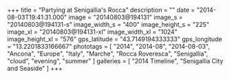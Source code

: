 +++
title = "Partying at Senigallia's Rocca"
description = ""
date = "2014-08-03T19:41:31.000"
image = "20140803@194131"
image_s = "20140803@194131-s"
image_width_s = "400"
image_height_s = "225"
image_xl = "20140803@194131-xl"
image_width_xl = "1024"
image_height_xl = "576"
gps_latitude = "43.7149194333333"
gps_longitude = "13.2201833166667"
phototags = [ "2014", "2014-08", "2014-08-03", "Ancona", "Europe", "Italy", "Marche", "Rocca Roveresca", "Senigallia", "cloud", "evening", "summer" ]
galleries = [ "2014 Timeline", "Senigallia City and Seaside" ]
+++
